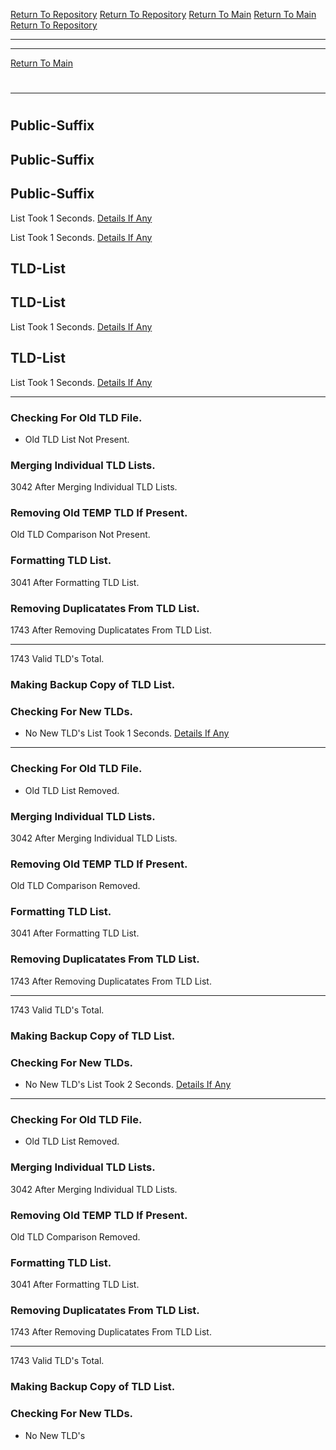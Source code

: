 [Return To Repository](https://github.com/DigitalWarrior/piholeparser/)
[Return To Repository](https://github.com/DigitalWarrior/piholeparser/)
[Return To Main](https://github.com/DigitalWarrior/piholeparser/blob/master/RecentRunLogs/Mainlog.md)
[Return To Main](https://github.com/DigitalWarrior/piholeparser/blob/master/RecentRunLogs/Mainlog.md)
[Return To Repository](https://github.com/DigitalWarrior/piholeparser/)
____________________________________
____________________________________
[Return To Main](https://github.com/DigitalWarrior/piholeparser/blob/master/RecentRunLogs/Mainlog.md)
# 
# 
____________________________________
# 
## Public-Suffix
## Public-Suffix
## Public-Suffix
List Took 1 Seconds.
[Details If Any](https://github.com/DigitalWarrior/piholeparser/blob/master/RecentRunLogs/TopLevelScripts/15-Processing-Top-Level-Domains/Public-Suffix.md)

List Took 1 Seconds.
[Details If Any](https://github.com/DigitalWarrior/piholeparser/blob/master/RecentRunLogs/TopLevelScripts/15-Processing-Top-Level-Domains/Public-Suffix.md)

## TLD-List
## TLD-List
List Took 1 Seconds.
[Details If Any](https://github.com/DigitalWarrior/piholeparser/blob/master/RecentRunLogs/TopLevelScripts/15-Processing-Top-Level-Domains/Public-Suffix.md)

## TLD-List
List Took 1 Seconds.
[Details If Any](https://github.com/DigitalWarrior/piholeparser/blob/master/RecentRunLogs/TopLevelScripts/15-Processing-Top-Level-Domains/TLD-List.md)

____________________________________
### Checking For Old TLD File.
* Old TLD List Not Present.
### Merging Individual TLD Lists.
3042 After Merging Individual TLD Lists.
### Removing Old TEMP TLD If Present.
Old TLD Comparison Not Present.
### Formatting TLD List.
3041 After Formatting TLD List.
### Removing Duplicatates From TLD List.
1743 After Removing Duplicatates From TLD List.
____________________________________
1743 Valid TLD's Total.
### Making Backup Copy of TLD List.
### Checking For New TLDs.
* No New TLD's
List Took 1 Seconds.
[Details If Any](https://github.com/DigitalWarrior/piholeparser/blob/master/RecentRunLogs/TopLevelScripts/15-Processing-Top-Level-Domains/TLD-List.md)

____________________________________
### Checking For Old TLD File.
* Old TLD List Removed.
### Merging Individual TLD Lists.
3042 After Merging Individual TLD Lists.
### Removing Old TEMP TLD If Present.
Old TLD Comparison Removed.
### Formatting TLD List.
3041 After Formatting TLD List.
### Removing Duplicatates From TLD List.
1743 After Removing Duplicatates From TLD List.
____________________________________
1743 Valid TLD's Total.
### Making Backup Copy of TLD List.
### Checking For New TLDs.
* No New TLD's
List Took 2 Seconds.
[Details If Any](https://github.com/DigitalWarrior/piholeparser/blob/master/RecentRunLogs/TopLevelScripts/15-Processing-Top-Level-Domains/TLD-List.md)

____________________________________
### Checking For Old TLD File.
* Old TLD List Removed.
### Merging Individual TLD Lists.
3042 After Merging Individual TLD Lists.
### Removing Old TEMP TLD If Present.
Old TLD Comparison Removed.
### Formatting TLD List.
3041 After Formatting TLD List.
### Removing Duplicatates From TLD List.
1743 After Removing Duplicatates From TLD List.
____________________________________
1743 Valid TLD's Total.
### Making Backup Copy of TLD List.
### Checking For New TLDs.
* No New TLD's
